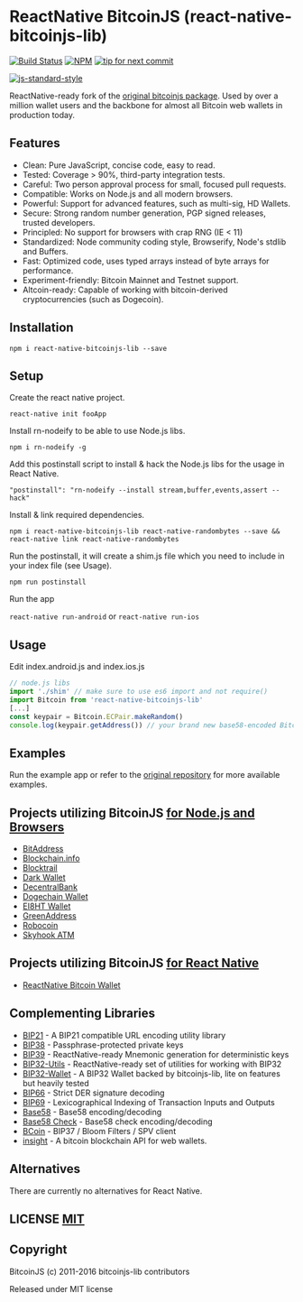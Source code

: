 # ReactNative BitcoinJS (react-native-bitcoinjs-lib)

[![Build Status](https://travis-ci.org/bitcoinjs/bitcoinjs-lib.png?branch=master)](https://travis-ci.org/bitcoinjs/bitcoinjs-lib)
[![NPM](https://img.shields.io/npm/v/bitcoinjs-lib.svg)](https://www.npmjs.org/package/bitcoinjs-lib)
[![tip for next commit](https://tip4commit.com/projects/735.svg)](http://tip4commit.com/projects/735)

[![js-standard-style](https://cdn.rawgit.com/feross/standard/master/badge.svg)](https://github.com/feross/standard)


ReactNative-ready fork of the [original bitcoinjs package](https://github.com/bitcoinjs/bitcoinjs-lib).
Used by over a million wallet users and the backbone for almost all Bitcoin web wallets in production today.


## Features

- Clean: Pure JavaScript, concise code, easy to read.
- Tested: Coverage > 90%, third-party integration tests.
- Careful: Two person approval process for small, focused pull requests.
- Compatible: Works on Node.js and all modern browsers.
- Powerful: Support for advanced features, such as multi-sig, HD Wallets.
- Secure: Strong random number generation, PGP signed releases, trusted developers.
- Principled: No support for browsers with crap RNG (IE < 11)
- Standardized: Node community coding style, Browserify, Node's stdlib and Buffers.
- Fast: Optimized code, uses typed arrays instead of byte arrays for performance.
- Experiment-friendly: Bitcoin Mainnet and Testnet support.
- Altcoin-ready: Capable of working with bitcoin-derived cryptocurrencies (such as Dogecoin).

## Installation

`npm i react-native-bitcoinjs-lib --save`


## Setup

Create the react native project.

`react-native init fooApp`

Install rn-nodeify to be able to use Node.js libs.

`npm i rn-nodeify -g`

Add this postinstall script to install & hack the Node.js libs for the usage in React Native.

`"postinstall": "rn-nodeify --install stream,buffer,events,assert --hack"`

Install & link required dependencies.

`npm i react-native-bitcoinjs-lib react-native-randombytes --save && react-native link react-native-randombytes`

Run the postinstall, it will create a shim.js file which you need to include in your index file (see Usage).

`npm run postinstall`

Run the app

`react-native run-android` or `react-native run-ios`

## Usage

Edit index.android.js and index.ios.js

```javascript
// node.js libs
import './shim' // make sure to use es6 import and not require()
import Bitcoin from 'react-native-bitcoinjs-lib'
[...]
const keypair = Bitcoin.ECPair.makeRandom()
console.log(keypair.getAddress()) // your brand new base58-encoded Bitcoin address
```


## Examples

Run the example app or refer to the [original repository](https://github.com/bitcoinjs/bitcoinjs-lib#examples) for more available examples.


## Projects utilizing BitcoinJS [for Node.js and Browsers](https://github.com/bitcoinjs/bitcoinjs-lib)

- [BitAddress](https://www.bitaddress.org)
- [Blockchain.info](https://blockchain.info/wallet)
- [Blocktrail](https://www.blocktrail.com/)
- [Dark Wallet](https://www.darkwallet.is/)
- [DecentralBank](http://decentralbank.com/)
- [Dogechain Wallet](https://dogechain.info)
- [EI8HT Wallet](http://ei8.ht/)
- [GreenAddress](https://greenaddress.it)
- [Robocoin](https://wallet.robocoin.com)
- [Skyhook ATM](http://projectskyhook.com)

## Projects utilizing BitcoinJS [for React Native](https://github.com/nexustech-solutions/react-native-bitcoinjs-lib)

- [ReactNative Bitcoin Wallet](https://github.com/nexustech-solutions/react-native-bitcoin-wallet)

## Complementing Libraries

- [BIP21](https://github.com/bitcoinjs/bip21) - A BIP21 compatible URL encoding utility library
- [BIP38](https://github.com/bitcoinjs/bip38) - Passphrase-protected private keys
- [BIP39](https://github.com/novalabio/react-native-bip39) - ReactNative-ready Mnemonic generation for deterministic keys
- [BIP32-Utils](https://github.com/novalabio/react-native-bip32-utils) - ReactNative-ready set of utilities for working with BIP32
- [BIP32-Wallet](https://github.com/bitcoinjs/bip32-wallet) - A BIP32 Wallet backed by bitcoinjs-lib, lite on features but heavily tested
- [BIP66](https://github.com/bitcoinjs/bip66) - Strict DER signature decoding
- [BIP69](https://github.com/bitcoinjs/bip69) - Lexicographical Indexing of Transaction Inputs and Outputs
- [Base58](https://github.com/cryptocoinjs/bs58) - Base58 encoding/decoding
- [Base58 Check](https://github.com/bitcoinjs/bs58check) - Base58 check encoding/decoding
- [BCoin](https://github.com/indutny/bcoin) - BIP37 / Bloom Filters / SPV client
- [insight](https://github.com/bitpay/insight) - A bitcoin blockchain API for web wallets.


## Alternatives

There are currently no alternatives for React Native.

## LICENSE [MIT](LICENSE)


## Copyright

BitcoinJS (c) 2011-2016 bitcoinjs-lib contributors

Released under MIT license

